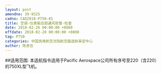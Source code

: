```yaml
---
layout: post
amendno: 39-9325
cadno: CAD2018-P750-01
title: 空调-仪表板后部通风软管-检查
date: 2018-02-26 00:00:00 +0800
effdate: 2018-02-28 00:00:00 +0800
tag: P750
categories: 中国民用航空沈阳航空器适航审定中心
author: 陈彦合
---
```


##适用范围:
本适航指令适用于Pacific Aerospace公司所有序号至220（含220）的750XL型飞机。

